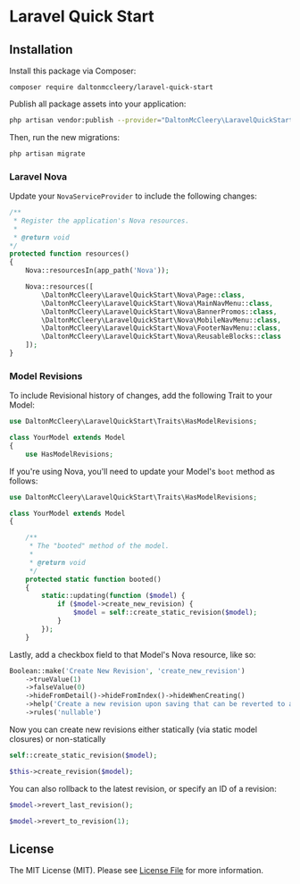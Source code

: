 # Laravel Quick Start

## Installation

Install this package via Composer:

```composer
composer require daltonmccleery/laravel-quick-start
```

Publish all package assets into your application:
```bash
php artisan vendor:publish --provider="DaltonMcCleery\LaravelQuickStart\LaravelQuickStartServiceProvider" --force
```

Then, run the new migrations:
```bash
php artisan migrate
```

### Laravel Nova

Update your `NovaServiceProvider` to include the following changes:

```php
/**
 * Register the application's Nova resources.
 *
 * @return void
*/
protected function resources()
{
    Nova::resourcesIn(app_path('Nova'));

    Nova::resources([
        \DaltonMcCleery\LaravelQuickStart\Nova\Page::class,
        \DaltonMcCleery\LaravelQuickStart\Nova\MainNavMenu::class,
        \DaltonMcCleery\LaravelQuickStart\Nova\BannerPromos::class,
        \DaltonMcCleery\LaravelQuickStart\Nova\MobileNavMenu::class,
        \DaltonMcCleery\LaravelQuickStart\Nova\FooterNavMenu::class,
        \DaltonMcCleery\LaravelQuickStart\Nova\ReusableBlocks::class
    ]);
}
```

### Model Revisions

To include Revisional history of changes, add the following Trait to your Model:

```php
use DaltonMcCleery\LaravelQuickStart\Traits\HasModelRevisions;

class YourModel extends Model
{
    use HasModelRevisions;
```

If you're using Nova, you'll need to update your Model's `boot` method as follows:

```php
use DaltonMcCleery\LaravelQuickStart\Traits\HasModelRevisions;

class YourModel extends Model
{

    /**
     * The "booted" method of the model.
     *
     * @return void
     */
    protected static function booted()
    {
        static::updating(function ($model) {
            if ($model->create_new_revision) {
                $model = self::create_static_revision($model);
            }
        });
    }
```

Lastly, add a checkbox field to that Model's Nova resource, like so:

```php
Boolean::make('Create New Revision', 'create_new_revision')
    ->trueValue(1)
    ->falseValue(0)
    ->hideFromDetail()->hideFromIndex()->hideWhenCreating()
    ->help('Create a new revision upon saving that can be reverted to at any time.')
    ->rules('nullable')
```

Now you can create new revisions either statically (via static model closures) or non-statically 

```php
self::create_static_revision($model);

$this->create_revision($model);
```

You can also rollback to the latest revision, or specify an ID of a revision:

```php
$model->revert_last_revision();

$model->revert_to_revision(1);
```

## License

The MIT License (MIT). Please see [License File](LICENSE.md) for more information.
